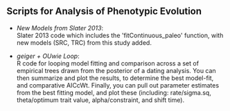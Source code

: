 ## Scripts for Analysis of Phenotypic Evolution
   + _New Models from Slater 2013_:  
   Slater 2013 code which includes the 'fitContinuous_paleo' function, with new models (SRC, TRC) from this study added.   
   
   + _geiger + OUwie Loop_:  
   R code for looping model fitting and comparison across a set of empirical trees drawn from the posterior of a dating analysis. You can then summarize and plot the results, to determine the best model-fit, and comparative AICcWt. Finally, you can pull out parameter estimates from the best fitting model, and plot these (including: rate/sigma.sq, theta/optimum trait value, alpha/constraint, and shift time). 
